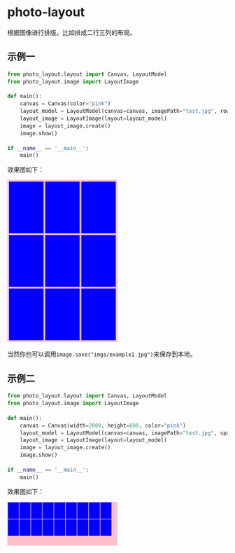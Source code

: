
# photo-layout
根据图像进行排版。比如排成二行三列的布局。


## 示例一
```python
from photo_layout.layout import Canvas, LayoutModel
from photo_layout.image import LayoutImage

def main():
    canvas = Canvas(color="pink")
    layout_model = LayoutModel(canvas=canvas, imagePath="test.jpg", row=3, column=3, space=10)
    layout_image = LayoutImage(layout=layout_model)
    image = layout_image.create()
    image.show()

if __name__ == '__main__':
    main()
```
效果图如下：

<img src="examples/imgs/example1.jpg" title="示例一" width="50%">

当然你也可以调用`image.save("imgs/example1.jpg")`来保存到本地。

## 示例二
```python
from photo_layout.layout import Canvas, LayoutModel
from photo_layout.image import LayoutImage

def main():
    canvas = Canvas(width=2000, height=800, color="pink")
    layout_model = LayoutModel(canvas=canvas, imagePath="test.jpg", space=10)
    layout_image = LayoutImage(layout=layout_model)
    image = layout_image.create()
    image.show()

if __name__ == '__main__':
    main()
```
效果图如下：

<img src="examples/imgs/example2.jpg" title="示例二" width="50%">